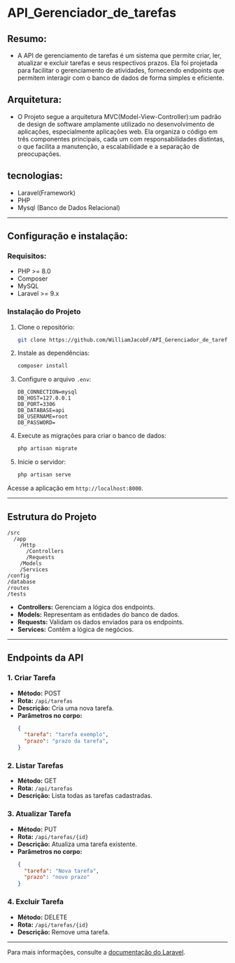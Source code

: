 # API_Gerenciador_de_tarefas
 ## Resumo:
 * A API de gerenciamento de tarefas é um sistema que permite criar, ler, atualizar e excluir tarefas e seus respectivos prazos. Ela foi projetada para facilitar o gerenciamento de atividades, fornecendo endpoints que permitem interagir com o banco de dados de forma simples e eficiente.
 ## Arquitetura:
* O Projeto segue a arquitetura MVC(Model-View-Controller):um padrão de design de software amplamente utilizado no desenvolvimento de aplicações, especialmente aplicações web. Ela organiza o código em três componentes principais, cada um com responsabilidades distintas, o que facilita a manutenção, a escalabilidade e a separação de preocupações.
## tecnologias:
* Laravel(Framework)
* PHP
* Mysql (Banco de Dados Relacional)

---
## Configuração e instalação:

### Requisitos:
* PHP >= 8.0
* Composer
* MySQL
* Laravel >= 9.x

### **Instalação do Projeto**
1. Clone o repositório:
   ```bash
   git clone https://github.com/WilliamJacobF/API_Gerenciador_de_tarefas.git
   ```

2. Instale as dependências:
   ```bash
   composer install
   ```

3. Configure o arquivo `.env`:
   ```env
   DB_CONNECTION=mysql
   DB_HOST=127.0.0.1
   DB_PORT=3306
   DB_DATABASE=api
   DB_USERNAME=root
   DB_PASSWORD=
   ```

4. Execute as migrações para criar o banco de dados:
   ```bash
   php artisan migrate
   ```

5. Inicie o servidor:
   ```bash
   php artisan serve
   ```

Acesse a aplicação em `http://localhost:8000`.

---

## **Estrutura do Projeto**

```plaintext
/src
  /app
    /Http
      /Controllers
      /Requests
    /Models
    /Services
/config
/database
/routes
/tests
```

- **Controllers:** Gerenciam a lógica dos endpoints.
- **Models:** Representam as entidades do banco de dados.
- **Requests:** Validam os dados enviados para os endpoints.
- **Services:** Contêm a lógica de negócios.

---

## **Endpoints da API**

### **1. Criar Tarefa**
- **Método:** POST
- **Rota:** `/api/tarefas`
- **Descrição:** Cria uma nova tarefa.
- **Parâmetros no corpo:**
  ```json
  {
    "tarefa": "tarefa exemplo",
    "prazo": "prazo da tarefa",
  }
  ```

### **2. Listar Tarefas**
- **Método:** GET
- **Rota:** `/api/tarefas`
- **Descrição:** Lista todas as tarefas cadastradas.

### **3. Atualizar Tarefa**
- **Método:** PUT
- **Rota:** `/api/tarefas/{id}`
- **Descrição:** Atualiza uma tarefa existente.
- **Parâmetros no corpo:**
  ```json
  {
    "tarefa": "Nova tarefa",
    "prazo": "novo prazo"
  }
  ```


### **4. Excluir Tarefa**
- **Método:** DELETE
- **Rota:** `/api/tarefas/{id}`
- **Descrição:** Remove uma tarefa.

---


Para mais informações, consulte a [documentação do Laravel](https://laravel.com/docs).



